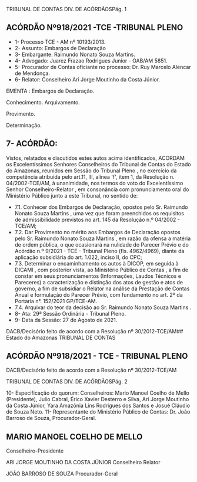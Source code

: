 TRIBUNAL DE CONTAS DIV. DE ACÓRDÃOSPág. 1

## ACÓRDÃO Nº918/2021 -TCE -TRIBUNAL PLENO

- 1- Processo TCE - AM nº 10193/2013.
- 2- Assunto: Embargos de Declaração
- 3- Embargante: Raimundo Nonato Souza Martins.
- 4- Advogado: Juarez Frazao Rodrigues Junior - OAB/AM 5851.
- 5- Procurador de Contas oficiante no processo: Dr. Ruy Marcelo Alencar de Mendonça.
- 6- Relator: Conselheiro Ari Jorge Moutinho da Costa Júnior.

EMENTA : Embargos de Declaração.

Conhecimento. Arquivamento.

Provimento.

Determinação.

## 7- ACÓRDÃO:

Vistos, relatados e discutidos estes autos acima identificados, ACORDAM os Excelentíssimos Senhores Conselheiros do Tribunal de Contas do Estado do Amazonas, reunidos em Sessão do Tribunal Pleno , no exercício da competência atribuída pelo art.11, III,  alínea 'f', item 1, da Resolução n. 04/2002-TCE/AM, à unanimidade, nos termos do voto do Excelentíssimo Senhor Conselheiro-Relator , em consonância com pronunciamento oral do Ministério Público junto a este Tribunal, no sentido de:

- 7.1. Conhecer dos  Embargos  de  Declaração,  opostos  pelo Sr.  Raimundo Nonato Souza Martins , uma vez que foram preenchidos os requisitos de admissibilidade previstos no art. 145 da Resolução n.º 04/2002 - TCE/AM;
- 7.2. Dar  Provimento no mérito aos Embargos  de  Declaração  opostos pelo Sr. Raimundo Nonato Souza Martins , em razão da ofensa a matéria de ordem pública, o que ocasionará na nulidade do Parecer Prévio e do Acórdão  n.º  9/2021  -  TCE  -  Tribunal  Pleno  (fls.  4962/4969),  diante  da aplicação subsidiária do art. 1.022, inciso II, do CPC;
- 7.3. Determinar o encaminhamento os autos à DICOP, em seguida à DICAMI , com posterior vista, ao Ministério Público de Contas , a fim de constar em seus  pronunciamentos  (Informações,  Laudos  Técnicos  e  Pareceres)  a caracterização e distinção dos atos de gestão e atos de governo, a fim de subsidiar o Relator na análise da Prestação de Contas Anual e formulação do Parecer Prévio, com fundamento no art. 2º da Portaria n°. 152/2021 GP/TCE-AM.
- 7.4. Arquivar do teor da decisão ao Sr. Raimundo Nonato Souza Martins .
- 8- Ata: 29ª Sessão Ordinária - Tribunal Pleno.
- 9- Data da Sessão: 27 de Agosto de 2021.

DACB/Decisório feito de acordo com a Resolução nº 30/2012-TCE/AM## Estado do Amazonas TRIBUNAL DE CONTAS

## ACÓRDÃO Nº918/2021 - TCE - TRIBUNAL PLENO

DACB/Decisório feito de acordo com a Resolução nº 30/2012-TCE/AM

TRIBUNAL DE CONTAS DIV. DE ACÓRDÃOSPág. 2

10-  Especificação do quorum: Conselheiros: Mario Manoel Coelho de Mello (Presidente), Julio Cabral, Érico Xavier Desterro e Silva, Ari Jorge Moutinho da Costa Júnior, Yara Amazônia Lins Rodrigues dos Santos e Josué Cláudio de Souza Neto. 11-  Representante  do  Ministério  Público  de  Contas: Dr. João  Barroso  de  Souza, Procurador-Geral.

## MARIO MANOEL COELHO DE MELLO

Conselheiro-Presidente

ARI JORGE MOUTINHO DA COSTA JÚNIOR Conselheiro Relator

JOÃO BARROSO DE SOUZA Procurador-Geral